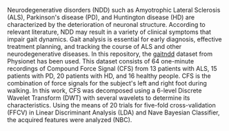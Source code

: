 Neurodegenerative disorders (NDD) such as Amyotrophic Lateral Sclerosis (ALS), Parkinson's disease (PD), and Huntington disease (HD) are characterized by the deterioration of neuronal structure. According to relevant literature, NDD may result in a variety of clinical symptoms that impair gait dynamics. Gait analysis is essential for early diagnosis, effective treatment planning, and tracking the course of ALS and other neurodegenerative diseases. In this repository, the [gaitndd](https://archive.physionet.org/physiobank/database/gaitndd/) dataset from Physionet has been used. This dataset consists of 64 one-minute recordings of Compound Force Signal (CFS) from 13 patients with ALS, 15 patients with PD, 20 patients with HD, and 16 healthy people. CFS is the combination of force signals for the subject's left and right foot during walking. In this work, CFS was decomposed using a 6-level Discrete Wavelet Transform (DWT) with several wavelets to determine its characteristics. Using the means of 20 trials for five-fold cross-validation (FFCV) in Linear Discriminant Analysis (LDA) and Nave Bayesian Classifier, the acquired features were analyzed (NBC).
